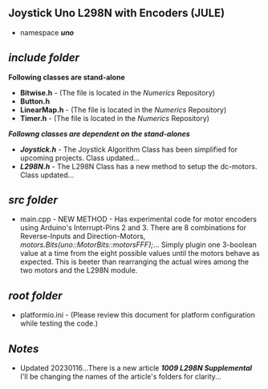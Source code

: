 ## Joystick Uno L298N with Encoders (JULE)

- namespace ***uno***

## ***include folder***

**Following classes are stand-alone**
- **Bitwise.h**   - (The file is located in the *Numerics* Repository)
- **Button.h** 
- **LinearMap.h** - (The file is located in the *Numerics* Repository)
- **Timer.h**     - (The file is located in the *Numerics* Repository)

***Followng classes are dependent on the stand-alones***
+ ***Joystick.h***  - The Joystick Algorithm Class has been simplified for upcoming projects. Class updated...
+ ***L298N.h***     - The L298N Class has a new method to setup the dc-motors. Class updated...

## ***src folder***

- main.cpp - NEW METHOD - Has experimental code for motor encoders using Arduino's Interrupt-Pins 2 and 3. There are 8 combinations for Reverse-Inputs and Direction-Motors, *motors.Bits(uno::MotorBits::motorsFFF);*... Simply plugin one 3-boolean value at a time from the eight possible values until the motors behave as expected. This is beeter than rearranging the actual wires among the two motors and the L298N module.

## ***root folder***

- platformio.ini        - (Please review this document for platform configuration while testing the code.)

## ***Notes***

- Updated 20230116...There is a new article ***1009 L298N Supplemental*** I'll be changing the names of the article's folders for clarity...
